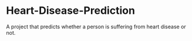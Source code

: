 # Heart-Disease-Prediction
A project that predicts whether a person is suffering from heart disease or not.
